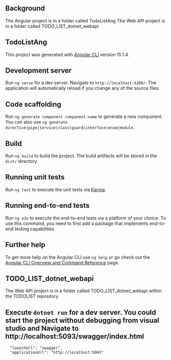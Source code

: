 ## Background
The Angular project is in a folder called TodoListAng 
The Web API project is in a folder called TODO_LIST_dotnet_webapi 

## TodoListAng

This project was generated with [Angular CLI](https://github.com/angular/angular-cli) version 15.1.4.

## Development server

Run `ng serve` for a dev server. Navigate to `http://localhost:4200/`. The application will automatically reload if you change any of the source files.

## Code scaffolding

Run `ng generate component component-name` to generate a new component. You can also use `ng generate directive|pipe|service|class|guard|interface|enum|module`.

## Build

Run `ng build` to build the project. The build artifacts will be stored in the `dist/` directory.

## Running unit tests

Run `ng test` to execute the unit tests via [Karma](https://karma-runner.github.io).

## Running end-to-end tests

Run `ng e2e` to execute the end-to-end tests via a platform of your choice. To use this command, you need to first add a package that implements end-to-end testing capabilities.

## Further help

To get more help on the Angular CLI use `ng help` or go check out the [Angular CLI Overview and Command Reference](https://angular.io/cli) page.

## TODO_LIST_dotnet_webapi
The Web API project is in a folder called TODO_LIST_dotnet_webapi within the TODOLIST repository

## Execute `dotnet run` for a dev server. You could start the project without debugging from visual studio and Navigate to http://localhost:5093/swagger/index.html 
      "launchUrl": "swagger",
      "applicationUrl": "http://localhost:5093"
